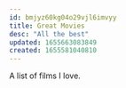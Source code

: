 ```yaml
---
id: bmjyz60kg04o29vjl6imvyy
title: Great Movies
desc: "All the best"
updated: 1655663083849
created: 1655581040810
---
```


A list of films I love.
